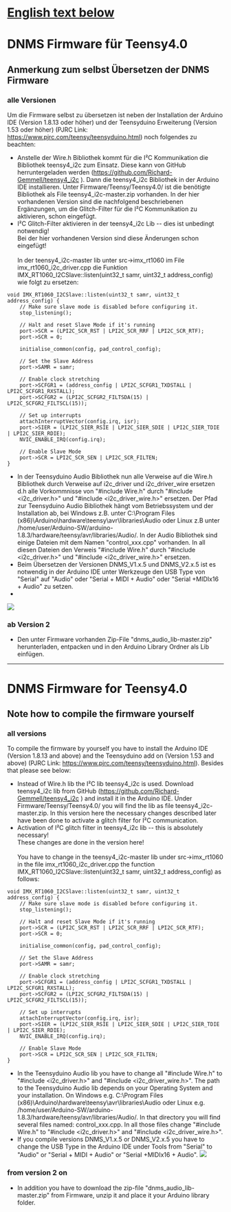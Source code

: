 # [English text below](#dnms-firmware-for-teensy4.0)

# DNMS Firmware für Teensy4.0

## Anmerkung zum selbst Übersetzen der DNMS Firmware 

### alle Versionen

Um die Firmware selbst zu übersetzen ist neben der Installation der Arduino IDE (Version 1.8.13 oder höher) und der Teensyduino Erweiterung (Version 1.53 oder höher) (PJRC Link: https://www.pjrc.com/teensy/teensyduino.html) noch folgendes zu beachten:
- Anstelle der Wire.h Bibliothek kommt für die I²C Kommunikation die Bibliothek teensy4_i2c zum Einsatz. Diese kann von GitHub herruntergeladen werden (https://github.com/Richard-Gemmell/teensy4_i2c ). Dann die teensy4_i2c Bibliothek in der Arduino IDE installieren. Unter Firmware/Teensy/Teensy4.0/ ist die benötigte Bibliothek als File teensy4_i2c-master.zip vorhanden. In der hier vorhandenen Version sind die nachfolgend beschriebenen Ergänzungen, um die Glitch-Filter für die I²C Kommunikation zu aktivieren, schon eingefügt.
- I²C Glitch-Filter aktivieren in der teensy4_i2c Lib -- dies ist unbedingt notwendig!  <br>
Bei der hier vorhandenen Version sind diese Änderungen schon eingefügt! <br> <br>
In der teensy4_i2c-master lib unter src->imx_rt1060 im File imx_rt1060_i2c_driver.cpp die Funktion IMX_RT1060_I2CSlave::listen(uint32_t samr, uint32_t address_config) wie folgt zu ersetzen:
	
```
void IMX_RT1060_I2CSlave::listen(uint32_t samr, uint32_t address_config) {
    // Make sure slave mode is disabled before configuring it.
    stop_listening();

    // Halt and reset Slave Mode if it's running
    port->SCR = (LPI2C_SCR_RST | LPI2C_SCR_RRF | LPI2C_SCR_RTF);
    port->SCR = 0;

    initialise_common(config, pad_control_config);

    // Set the Slave Address
    port->SAMR = samr;

    // Enable clock stretching
    port->SCFGR1 = (address_config | LPI2C_SCFGR1_TXDSTALL | LPI2C_SCFGR1_RXSTALL);
    port->SCFGR2 = (LPI2C_SCFGR2_FILTSDA(15) | LPI2C_SCFGR2_FILTSCL(15));

    // Set up interrupts
    attachInterruptVector(config.irq, isr);
    port->SIER = (LPI2C_SIER_RSIE | LPI2C_SIER_SDIE | LPI2C_SIER_TDIE | LPI2C_SIER_RDIE);
    NVIC_ENABLE_IRQ(config.irq);

    // Enable Slave Mode
    port->SCR = LPI2C_SCR_SEN | LPI2C_SCR_FILTEN;
}

```
- In der Teensyduino Audio Bibliothek nun alle Verweise auf die Wire.h Bibliothek durch Verweise auf i2c_driver und i2c_driver_wire ersetzen d.h alle Vorkommnisse von "#include Wire.h" durch "#include <i2c_driver.h>" und "#include <i2c_driver_wire.h>" ersetzen. Der Pfad zur Teensyduino Audio Bibliothek hängt vom Betriebssystem und der Installation ab, bei Windows z.B. unter C:\Program Files (x86)\Arduino\hardware\teensy\avr\libraries\Audio oder Linux z.B unter /home/user/Arduino-SW/arduino-1.8.3/hardware/teensy/avr/libraries/Audio/.
In der Audio Bibliothek sind einige Dateien mit dem Namen "control_xxx.cpp" vorhanden. In all diesen Dateien den Verweis "#include Wire.h" durch "#include <i2c_driver.h>" und "#include <i2c_driver_wire.h>" ersetzen.
- Beim Übersetzen der Versionen DNMS_V1.x.5 und DNMS_V2.x.5 ist es notwendig in der Arduino IDE unter Werkzeuge den USB Type von "Serial" auf "Audio" oder "Serial + MIDI + Audio" oder "Serial +MIDIx16 + Audio" zu setzen.
- 
<img src="images/Arduino IDE Teensy4.0 USB.jpg"><br>


### ab Version 2

- Den unter Firmware vorhanden Zip-File "dnms_audio_lib-master.zip" herunterladen, entpacken und in den Arduino Library Ordner als Lib einfügen.



------------------------------------------------------------------------


# DNMS Firmware for Teensy4.0

## Note how to compile the firmware yourself

### all versions

To compile the firmware by yourself you have to install the Arduino IDE (Version 1.8.13 and above) and the Teensyduino add on (Version 1.53 and above) (PJRC Link: https://www.pjrc.com/teensy/teensyduino.html). Besides that please see below:
- Instead of Wire.h lib the I²C lib teensy4_i2c is used. Download teensy4_i2c lib from GitHub (https://github.com/Richard-Gemmell/teensy4_i2c ) and install it in the Arduino IDE. Under Firmware/Teensy/Teensy4.0/ you will find the lib as file teensy4_i2c-master.zip. In this version here the necessary changes described later have been done to activate a glitch filter for I²C communication.
- Activation of I²C glitch filter in teensy4_i2c lib -- this is absolutely necessary! <br>
These changes are done in the version here! <br><br>
You have to change in the teensy4_i2c-master lib under src->imx_rt1060 in the file imx_rt1060_i2c_driver.cpp the function IMX_RT1060_I2CSlave::listen(uint32_t samr, uint32_t address_config) as follows:
```
void IMX_RT1060_I2CSlave::listen(uint32_t samr, uint32_t address_config) {
    // Make sure slave mode is disabled before configuring it.
    stop_listening();

    // Halt and reset Slave Mode if it's running
    port->SCR = (LPI2C_SCR_RST | LPI2C_SCR_RRF | LPI2C_SCR_RTF);
    port->SCR = 0;

    initialise_common(config, pad_control_config);

    // Set the Slave Address
    port->SAMR = samr;

    // Enable clock stretching
    port->SCFGR1 = (address_config | LPI2C_SCFGR1_TXDSTALL | LPI2C_SCFGR1_RXSTALL);
    port->SCFGR2 = (LPI2C_SCFGR2_FILTSDA(15) | LPI2C_SCFGR2_FILTSCL(15));

    // Set up interrupts
    attachInterruptVector(config.irq, isr);
    port->SIER = (LPI2C_SIER_RSIE | LPI2C_SIER_SDIE | LPI2C_SIER_TDIE | LPI2C_SIER_RDIE);
    NVIC_ENABLE_IRQ(config.irq);

    // Enable Slave Mode
    port->SCR = LPI2C_SCR_SEN | LPI2C_SCR_FILTEN;
}

```

- In the Teensyduino Audio lib you have to change all "#include Wire.h" to "#include <i2c_driver.h>" and "#include <i2c_driver_wire.h>". The path to the Teensyduino Audio lib depends on your Operating System and your installation. On Windows e.g. C:\Program Files (x86)\Arduino\hardware\teensy\avr\libraries\Audio oder Linux e.g. /home/user/Arduino-SW/arduino-1.8.3/hardware/teensy/avr/libraries/Audio/. In that directory you will find several files named: control_xxx.cpp. In all those files change "#include Wire.h" to "#include <i2c_driver.h>" and "#include <i2c_driver_wire.h>".
- If you compile versions DNMS_V1.x.5 or DNMS_V2.x.5 you have to change the USB Type in the Arduino IDE under Tools from "Serial" to "Audio" or "Serial + MIDI + Audio" or "Serial +MIDIx16 + Audio".
<img src="images/Arduino IDE Teensy4.0 USB.jpg"><br> 


### from version 2 on

- In addition you have to download the zip-file "dnms_audio_lib-master.zip" from Firmware, unzip it and place it your Arduino library folder.

